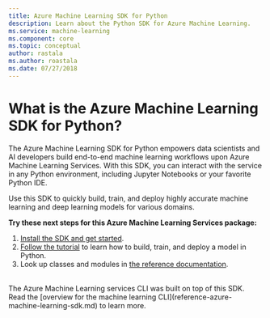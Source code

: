 ```yaml
---
title: Azure Machine Learning SDK for Python
description: Learn about the Python SDK for Azure Machine Learning. 
ms.service: machine-learning
ms.component: core
ms.topic: conceptual
author: rastala
ms.author: roastala
ms.date: 07/27/2018
---
```

# What is the Azure Machine Learning SDK for Python?

The Azure Machine Learning SDK for Python empowers data scientists and AI developers build end-to-end machine learning workflows upon Azure Machine Learning Services. With this SDK, you can interact with the service in any Python environment, including Jupyter Notebooks or your favorite Python IDE.

Use this SDK to quickly build, train, and deploy highly accurate machine learning and deep learning models for various domains. 

**Try these next steps for this Azure Machine Learning Services package:**
1. [Install the SDK and get started](quickstart-set-up-in-python.md).
2. [Follow the tutorial](tutorial-build-train-deploy-with-azure-machine-learning.md) to learn how to build, train, and deploy a model in Python.
3. Look up classes and modules in [the reference documentation](https://docs.microsoft.com/python/api/overview/azure-machine-learning/).

<br>
The Azure Machine Learning services CLI was built on top of this SDK. Read the [overview for the machine learning CLI](reference-azure-machine-learning-sdk.md) to learn more.